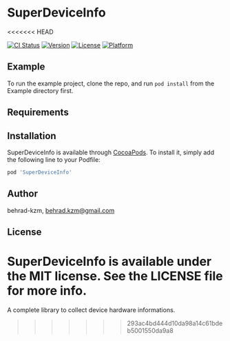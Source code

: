 # SuperDeviceInfo
<<<<<<< HEAD

[![CI Status](https://img.shields.io/travis/behrad-kzm/SuperDeviceInfo.svg?style=flat)](https://travis-ci.org/behrad-kzm/SuperDeviceInfo)
[![Version](https://img.shields.io/cocoapods/v/SuperDeviceInfo.svg?style=flat)](https://cocoapods.org/pods/SuperDeviceInfo)
[![License](https://img.shields.io/cocoapods/l/SuperDeviceInfo.svg?style=flat)](https://cocoapods.org/pods/SuperDeviceInfo)
[![Platform](https://img.shields.io/cocoapods/p/SuperDeviceInfo.svg?style=flat)](https://cocoapods.org/pods/SuperDeviceInfo)

## Example

To run the example project, clone the repo, and run `pod install` from the Example directory first.

## Requirements

## Installation

SuperDeviceInfo is available through [CocoaPods](https://cocoapods.org). To install
it, simply add the following line to your Podfile:

```ruby
pod 'SuperDeviceInfo'
```

## Author

behrad-kzm, behrad.kzm@gmail.com

## License

SuperDeviceInfo is available under the MIT license. See the LICENSE file for more info.
=======
A complete library to collect device hardware informations. 
>>>>>>> 293ac4bd444d10da98a14c61bdeb5001550da9a8

